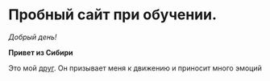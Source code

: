 
# Пробный сайт при обучении.
*Добрый день!*

__Привет из Сибири__

Это мой [друг](C:\Users\a.sedyh\Desktop\обучение\0404). Он призывает меня к движению и приносит много эмоций

